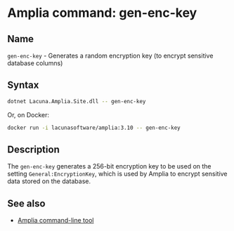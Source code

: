 ﻿# Amplia command: **gen-enc-key**

## Name

`gen-enc-key` - Generates a random encryption key (to encrypt sensitive database columns)

## Syntax

```sh
dotnet Lacuna.Amplia.Site.dll -- gen-enc-key
```

Or, on Docker:

```sh
docker run -i lacunasoftware/amplia:3.10 -- gen-enc-key
```

## Description

The `gen-enc-key` generates a 256-bit encryption key to be used on the setting `General:EncryptionKey`, which is used by Amplia to encrypt sensitive data
stored on the database.

## See also

* [Amplia command-line tool](index.md)
